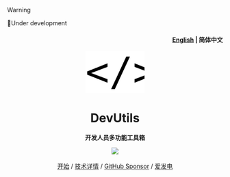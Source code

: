 > [!WARNING]
> 🚧Under development

<h4 align="right"><a href="./README_EN.md">English</a> | <strong>简体中文</strong></h4>
<p align="center">
    <img src=./src/icons/logo.svg width=138/>
</p>
<h1 align="center">DevUtils</h1>
<p align="center"><strong>开发人员多功能工具箱</strong></p>
<div align="center">
<img src="https://hits.siyue.best/v1/hits?url=https://github.com/AprilNEA/DevUtils&bgRight=000&bgLeft=000&border=square" />

</div>

<div align="center">

[开始](https://utils.sku.moe) / [技术详情](https://manual.sku.moe/project/devutils) / [GitHub Sponsor](https://github.com/sponsors/AprilNEA) / [爱发电](https://afdian.net/a/aprilnea)

</div>
